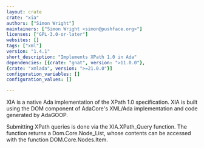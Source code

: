 ```yaml
---
layout: crate
crate: "xia"
authors: ["Simon Wright"]
maintainers: ["Simon Wright <simon@pushface.org>"]
licenses: ["GPL-3.0-or-later"]
websites: []
tags: ["xml"]
version: "1.4.1"
short_description: "Implements XPath 1.0 in Ada"
dependencies: [{crate: "gnat", version: ">11.0.0"},
{crate: "xmlada", version: ">=21.0.0"}]
configuration_variables: []
configuration_values: []

---
```

XIA is a native Ada implementation of the XPath 1.0 specification.  XIA is built using the DOM component of AdaCore's XML/Ada implementation and code generated by AdaGOOP.

Submitting XPath queries is done via the XIA.XPath_Query function. The function returns a Dom.Core.Node_List, whose contents can be accessed with the function DOM.Core.Nodes.Item.


